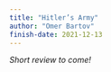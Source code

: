 ```yaml
---
title: "Hitler’s Army"
author: "Omer Bartov"
finish-date: 2021-12-13
---
```


_Short review to come!_
